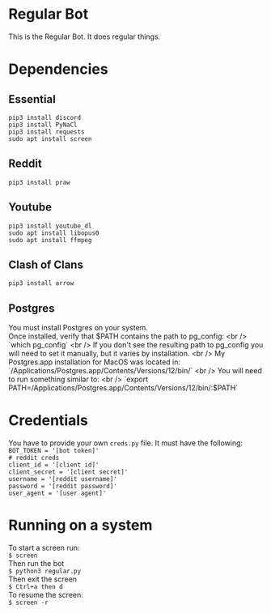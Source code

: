 # Regular Bot
This is the Regular Bot. It does regular things.

# Dependencies

## Essential
`pip3 install discord`<br />
`pip3 install PyNaCl`<br />
`pip3 install requests`<br />
`sudo apt install screen`<br />

## Reddit
`pip3 install praw`<br />

## Youtube
`pip3 install youtube_dl`<br />
`sudo apt install libopus0`<br />
`sudo apt install ffmpeg`<br />

## Clash of Clans
`pip3 install arrow`<br />

## Postgres
You must install Postgres on your system. <br />
Once installed, verify that $PATH contains the path to pg_config: <br />
`which pg_config` <br />
If you don't see the resulting path to pg_config you will need to set it manually, but it varies by installation. <br />
My Postgres.app installation for MacOS was located in: `/Applications/Postgres.app/Contents/Versions/12/bin/` <br />
You will need to run something similar to: <br />
`export PATH=/Applications/Postgres.app/Contents/Versions/12/bin/:$PATH` <br />

# Credentials
You have to provide your own `creds.py` file. It must have the following:<br />
`BOT_TOKEN = '[bot token]'`<br />
`# reddit creds`<br />
`client_id = '[client id]'`<br />
`client_secret = '[client secret]'`<br />
`username = '[reddit username]'`<br />
`password = '[reddit password]'`<br />
`user_agent = '[user agent]'`<br />

# Running on a system
To start a screen run: <br />
`$ screen`<br />
Then run the bot <br />
`$ python3 regular.py`<br />
Then exit the screen <br />
`$ Ctrl+a then d`<br />
To resume the screen: <br />
`$ screen -r`<br />